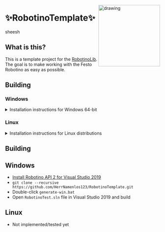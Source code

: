 
<img src="https://ip.festo-didactic.com/InfoPortal/Robotino/Images/4_Robotino.jpg" alt="drawing" width="200" align="right"/></p>

# ✨RobotinoTemplate✨

sheesh

## What is this?

This is a template project for the [RobotinoLib](https://github.com/HerrNamenlos123/RobotinoLib). The goal is to make working with the Festo Robotino as easy as possible.

## Building

### Windows
<details>
<summary>Installation instructions for Windows 64-bit</summary>

#### Requirements

 - [Microsoft Visual Studio 2019](https://visualstudio.microsoft.com/de/downloads/) - Other IDEs can be used by editing `generate-win.bat`
 - [git](https://git-scm.com/downloads) - Recommended for cloning the repository
 - [RobotinoLib](https://github.com/HerrNamenlos123/RobotinoLib) - Must be fully built and installed

#### Generating from the template (Recommended)
  
This repository is a template, which makes it very easy for you to create your own Github repository from this template.
For this method you must have a Github account and must be logged in. If you do not want to use git for your project, go to [Downloading the ZIP-file](#Downloading-the-ZIP-file).
 
##### Part 1:
 - Click the green `Use this template`-button at the top of the page, enter a name, choose Public or Private and click Create
 - Now you have your own Github repository
 - In the File Explorer, navigate to the target directory, a location where it can stay without being deleted accidentally  
   (e.g. `C:\dev\` or `Documents`, not the `Download` folder)
 - Type `cmd` in the address bar at the top and press Enter, a command line should pop up
 - Press this button in your own Github repository to copy the path
<img src="https://user-images.githubusercontent.com/44909261/139955315-ebe65a3d-c92d-4e49-ac45-1ed801443cb7.png" alt="drawing" width="200" align="right"
 - Type `git clone ` in the console and right-click to paste, then press Enter.  
   Example: `git clone https://github.com/YOUR_NAME/YOUR_PROJECT.git` 
 - When the command has finished, close the console and navigate to the new folder in the File Explorer
 
#### Downloading the ZIP-file

##### Part 1:
 - Download this repository's zip-file by using the `Code` button at the top of this page
 - Extract the zip file to a working directory
   (e.g. `C:\dev\` or `Documents`, not the `Download` folder)
   
 - Once this has finished, navigate to the extracted folder and continue with [part 2](#Part-2)
  
##### Part 2:
 - Now, double-click the file `generate-win.bat`, this will generate everything and open Visual Studio for you
 - Finally, in Visual Studio, build the project `BUILD_ALL` in the project explorer
 - After compilation, the library is ready to use. Check out the [RobotinoTemplate](https://github.com/HerrNamenlos123/RobotinoTemplate) for instructions on how to use it.

 
</details>

### Linux
<details>
<summary>Installation instructions for Linux distributions</summary><br \>

This library was tested on Debian 11
 
#### Requirements

 - git: `sudo apt install git`
 - make: `sudo apt install build-essential`
 - Qt5: `sudo apt install qtbase5-dev qtchooser qt5-qmake qtbase5-dev-tools`

#### Building

 - Navigate to a working directory and clone:  
 `git clone --recursive https://github.com/HerrNamenlos123/RobotinoLib.git`
 - Generate the project files: `./generate-linux.sh`
 - Build the library: `cd build` and `make`
 - Install the library: `cd ..` and `sudo ./install-linux.sh`
 - Now the the library is ready to use. Check out the [RobotinoTemplate](https://github.com/HerrNamenlos123/RobotinoTemplate) for instructions on how to use it.

</details>







## Building

## Windows
+ [Install Robotino API 2 for Visual Studio 2019](https://wiki.openrobotino.org/index.php?title=API2)
+ `git clone --recursive https://github.com/HerrNamenlos123/RobotinoTemplate.git`
+ Double-click ```generate-win.bat```
+ Open `RobotinoTest.sln` file in Visual Studio 2019 and build

## Linux
+ Not implemented/tested yet
